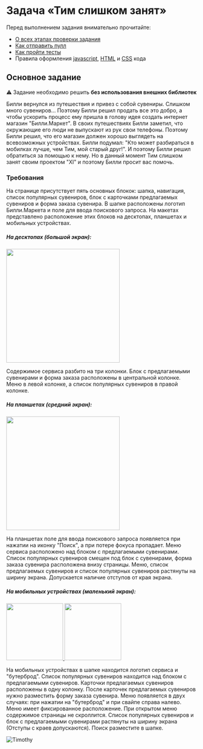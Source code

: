 # Задача «Тим слишком занят»

Перед выполнением задания внимательно прочитайте:

- [О всех этапах проверки задания](https://github.com/urfu-2017/guides/blob/master/workflow/overall.md)
- [Как отправить пулл](https://github.com/urfu-2017/guides/blob/master/workflow/pull.md)
- [Как пройти тесты](https://github.com/urfu-2017/guides/blob/master/workflow/test.md)
- Правила оформления [javascript](https://github.com/urfu-2017/guides/blob/master/codestyle/js.md), [HTML](https://github.com/urfu-2017/guides/blob/master/codestyle/html.md) и [CSS](https://github.com/urfu-2017/guides/blob/master/codestyle/css.md) кода

## Основное задание

:warning: Задание необходимо решить __без использования внешних библиотек__

Билли вернулся из путешествия и привез с собой сувениры. Слишком много сувениров...
Поэтому Билли решил продать все это добро, а чтобы ускорить процесс ему пришла в голову идея создать интернет магазин "Билли.Маркет".
В своих путешествиях Билли заметил, что окружающие его люди не выпускают из рук свои телефоны.
Поэтому Билли решил, что его магазин должен хорошо выглядеть на всевозможных устройствах.
Билли подумал: "Кто может разбираться в мобилках лучше, чем Тим, мой старый друг!".
И поэтому Билли решил обратиться за помощью к нему.
Но в данный момент Тим слишком занят своим проектом "XI" и поэтому Билли просит вас помочь.

### Требования

На странице присутствует пять основных блокок: шапка, навигация, список популярных сувениров, блок с карточками предлагаемых сувениров и форма заказа сувенира.
В шапке расположены логотип Билли.Маркета и поле для ввода поискового запроса.
На макетах представлено расположение этих блоков на десктопах, планшетах и мобильных устройствах.


##### На десктопах (большой экран):
<a href="https://user-images.githubusercontent.com/11780431/37777776-30ce3a72-2e0a-11e8-86f9-af0bfda215b2.png" target="_blank">
    <img src="https://user-images.githubusercontent.com/11780431/37777776-30ce3a72-2e0a-11e8-86f9-af0bfda215b2.png" width="300">
</a>

Содержимое сервиса разбито на три колонки.
Блок с предлагаемыми сувенирами и форма заказа расположены в центральной колонке.
Меню в левой колонке, а список популярных сувениров в правой колонке.


##### На планшетах (средний экран):
<a href="https://user-images.githubusercontent.com/11780431/37777781-3136928e-2e0a-11e8-9041-9256027142c9.png" target="_blank">
    <img src="https://user-images.githubusercontent.com/11780431/37777781-3136928e-2e0a-11e8-9041-9256027142c9.png" width="300">
</a>

На планшетах поле для ввода поискового запроса появляется при нажатии на иконку "Поиск", а при потере фокуса пропадает.
Меню сервиса расположено над блоком с предлагаемыми сувенирами.
Список популярных сувениров смещен под блок с сувенирами, форма заказа сувенира расположена внизу страницы.
Меню, список предлагаемых сувениров и список популярных сувениров растянуты на ширину экрана.
Допускается наличие отступов от края экрана.


##### На мобильных устройствах (маленький экран):
<a href="https://user-images.githubusercontent.com/11780431/37777778-311152d0-2e0a-11e8-8fa8-6d07d314bd45.png" target="_blank">
    <img src="https://user-images.githubusercontent.com/11780431/37777778-311152d0-2e0a-11e8-8fa8-6d07d314bd45.png" width="150">
</a>
<a href="https://user-images.githubusercontent.com/11780431/37777777-30f0daa0-2e0a-11e8-9659-77db91bddba0.png" target="_blank">
    <img src="https://user-images.githubusercontent.com/11780431/37777777-30f0daa0-2e0a-11e8-9659-77db91bddba0.png" width="150">
</a>

На мобильных устройствах в шапке находится логотип сервиса и "бутерброд".
Список популярных сувениров находится над блоком с предлагаемыми сувениров.
Карточки предлагаемых сувениров расположены в одну колонку.
После карточек предлагаемых сувениров нужно разместить форму заказа сувенира.
Меню появляется в двух случаях: при нажатии на "бутерброд" и при свайпе справа налево.
Меню имеет фиксированное расположение. При открытом меню содержимое страницы не скроллится.
Список популярных сувениров и блок с предлагаемыми сувенирами растянуты на ширину экрана (Отступы с краев допускаются).
Поиск разместите в шапке.

![Timothy](https://user-images.githubusercontent.com/11780431/37778116-f7e0cba2-2e0a-11e8-88cf-c900f692748a.jpg)
